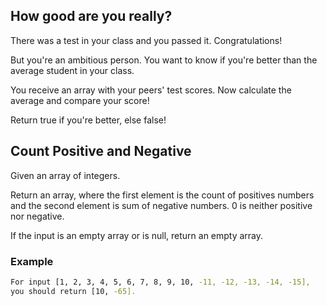 ## How good are you really?

There was a test in your class and you passed it. Congratulations!

But you're an ambitious person. You want to know if you're better than the average student in your class.

You receive an array with your peers' test scores. Now calculate the average and compare your score!

Return true if you're better, else false!

## Count Positive and Negative
Given an array of integers.

Return an array, where the first element is the count of positives numbers and the second element is sum of negative numbers. 0 is neither positive nor negative.

If the input is an empty array or is null, return an empty array.

### Example

```sh
For input [1, 2, 3, 4, 5, 6, 7, 8, 9, 10, -11, -12, -13, -14, -15],
you should return [10, -65].
```